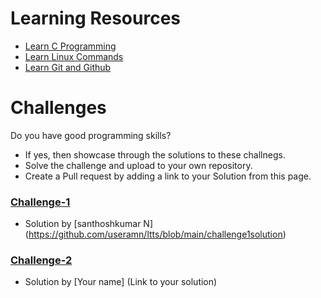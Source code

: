 # Learning Resources
* [Learn C Programming](C-Resources.md)
* [Learn Linux Commands](Linux-Resources.md)
* [Learn Git and Github](C-Resources.md)

# Challenges
Do you have good programming skills? 
- If yes, then showcase through the solutions to these challnegs.
- Solve the challenge and upload to your own repository.
- Create a Pull request by adding a link to your Solution from this page.

### [Challenge-1](challenge-1.md)
* Solution by [santhoshkumar N] (https://github.com/useramn/ltts/blob/main/challenge1solution)

### [Challenge-2](challenge-2.md)
* Solution by [Your name] (Link to your solution)
